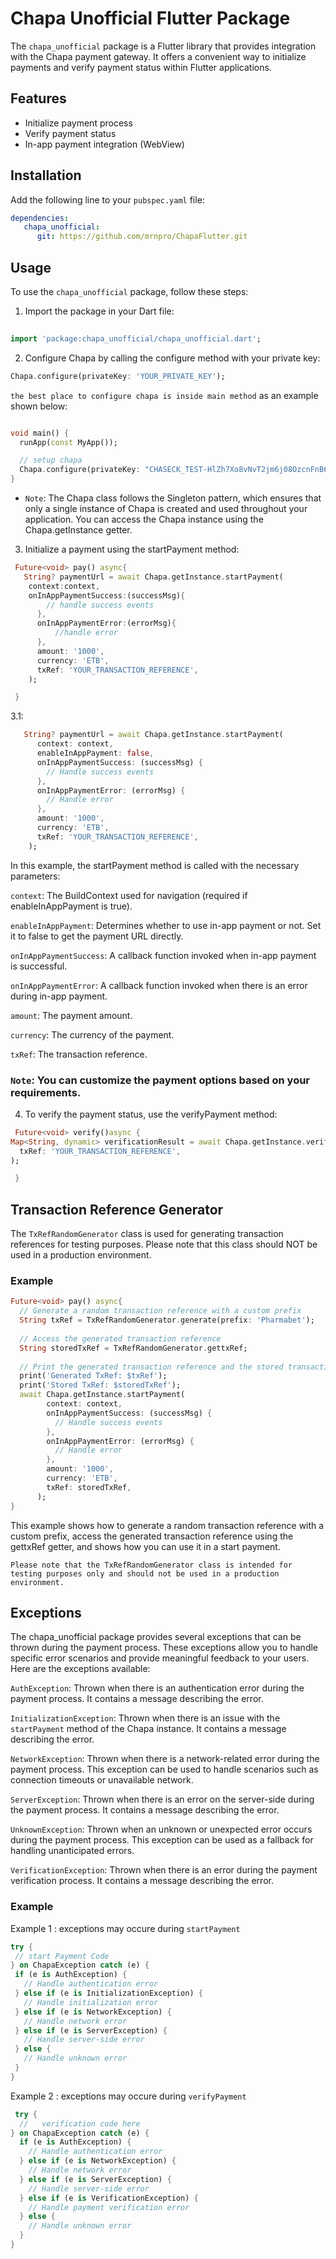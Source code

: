 # Chapa Unofficial Flutter Package

The `chapa_unofficial` package is a Flutter library that provides integration with the Chapa payment gateway. It offers a convenient way to initialize payments and verify payment status within Flutter applications.

## Features
  + Initialize payment process
  + Verify payment status
  + In-app payment integration (WebView)


## Installation

Add the following line to your `pubspec.yaml` file:

```yaml
dependencies:
   chapa_unofficial:
      git: https://github.com/mrnpro/ChapaFlutter.git
```

## Usage

To use the `chapa_unofficial` package, follow these steps:

1. Import the package in your Dart file:

```dart
 
import 'package:chapa_unofficial/chapa_unofficial.dart';
```

2. Configure Chapa by calling the configure method with your private key:

```dart
Chapa.configure(privateKey: 'YOUR_PRIVATE_KEY');
```
 `the best place to configure chapa is inside main method` as an example shown below:
```dart

void main() {
  runApp(const MyApp());

  // setup chapa 
  Chapa.configure(privateKey: "CHASECK_TEST-HlZh7Xo8vNvT2jm6j08OzcnFnB63Yauf");
}


```
 + `Note`: The Chapa class follows the Singleton pattern, which ensures that only a single instance of Chapa is created and used throughout your application. You can access the Chapa instance using the Chapa.getInstance getter.
 
3. Initialize a payment using the startPayment method:
```dart 
 Future<void> pay() async{
   String? paymentUrl = await Chapa.getInstance.startPayment(
    context:context,
    onInAppPaymentSuccess:(successMsg){
        // handle success events
      },
      onInAppPaymentError:(errorMsg){
          //handle error
      },
      amount: '1000',
      currency: 'ETB',
      txRef: 'YOUR_TRANSACTION_REFERENCE',
    );

 }
```
   3.1: 
  ```dart
     String? paymentUrl = await Chapa.getInstance.startPayment(
        context: context,
        enableInAppPayment: false,
        onInAppPaymentSuccess: (successMsg) {
          // Handle success events
        },
        onInAppPaymentError: (errorMsg) {
          // Handle error
        },
        amount: '1000',
        currency: 'ETB',
        txRef: 'YOUR_TRANSACTION_REFERENCE',
      );
  ```
  In this example, the startPayment method is called with the necessary parameters:

`context`: The BuildContext used for navigation (required if enableInAppPayment is true).

`enableInAppPayment`: Determines whether to use in-app payment or not. Set it to false to get the payment URL directly.

`onInAppPaymentSuccess`: A callback function invoked when in-app payment is successful.

`onInAppPaymentError`: A callback function invoked when there is an error during in-app payment.

`amount`: The payment amount.

`currency`: The currency of the payment.

`txRef`: The transaction reference.
   ### `Note`: You can customize the payment options based on your requirements.

4. To verify the payment status, use the verifyPayment method:

```dart
 Future<void> verify()async {
Map<String, dynamic> verificationResult = await Chapa.getInstance.verifyPayment(
  txRef: 'YOUR_TRANSACTION_REFERENCE',
);

 }
```
## Transaction Reference Generator
The `TxRefRandomGenerator` class is used for generating transaction references for testing purposes. Please note that this class should NOT be used in a production environment.
### Example

```dart
Future<void> pay() async{
  // Generate a random transaction reference with a custom prefix
  String txRef = TxRefRandomGenerator.generate(prefix: 'Pharmabet');
  
  // Access the generated transaction reference
  String storedTxRef = TxRefRandomGenerator.gettxRef;
  
  // Print the generated transaction reference and the stored transaction reference
  print('Generated TxRef: $txRef');
  print('Stored TxRef: $storedTxRef');
  await Chapa.getInstance.startPayment(
        context: context,
        onInAppPaymentSuccess: (successMsg) {
          // Handle success events
        },
        onInAppPaymentError: (errorMsg) {
          // Handle error
        },
        amount: '1000',
        currency: 'ETB',
        txRef: storedTxRef,
      );
}
```

This example shows how to generate a random transaction reference with a custom prefix,   access the generated transaction reference using the gettxRef getter, and shows how you can use it in a start payment.

`Please note that the TxRefRandomGenerator class is intended for testing purposes only and should not be used in a production environment.`

## Exceptions
The chapa_unofficial package provides several exceptions that can be thrown during the payment process. These exceptions allow you to handle specific error scenarios and provide meaningful feedback to your users. Here are the exceptions available:

`AuthException`: Thrown when there is an authentication error during the payment process. It contains a message describing the error.

`InitializationException`: Thrown when there is an issue with the `startPayment` method of the Chapa instance. It contains a message describing the error.

`NetworkException`: Thrown when there is a network-related error during the payment process. This exception can be used to handle scenarios such as connection timeouts or unavailable network.

`ServerException`: Thrown when there is an error on the server-side during the payment process. It contains a message describing the error.

`UnknownException`: Thrown when an unknown or unexpected error occurs during the payment process. This exception can be used as a fallback for handling unanticipated errors.

`VerificationException`: Thrown when there is an error during the payment verification process. It contains a message describing the error.

### Example 
 Example 1 : exceptions may occure during `startPayment`
 ```dart 
 try {
  // start Payment Code 
} on ChapaException catch (e) {
  if (e is AuthException) {
    // Handle authentication error
  } else if (e is InitializationException) {
    // Handle initialization error
  } else if (e is NetworkException) {
    // Handle network error
  } else if (e is ServerException) {
    // Handle server-side error
  } else {
    // Handle unknown error
  }
}
```
 Example 2 : exceptions may occure during `verifyPayment`  

```dart
 try {
  //   verification code here 
} on ChapaException catch (e) {
  if (e is AuthException) {
    // Handle authentication error
  } else if (e is NetworkException) {
    // Handle network error
  } else if (e is ServerException) {
    // Handle server-side error
  } else if (e is VerificationException) {
    // Handle payment verification error
  } else {
    // Handle unknown error 
  }
}
```

